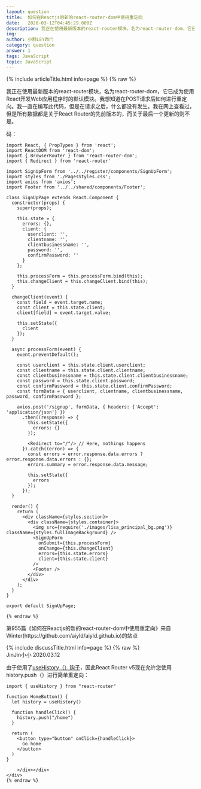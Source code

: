 ```yaml
---
layout: question
title:  如何在Reactjs的新的react-router-dom中使用重定向
date:   2020-03-12T04:45:29.000Z
description: 我正在使用最新版本的react-router模块，名为react-router-dom，它已成为使用React开发Web应用程序时的默认模块。我想知道在P...
img: 
author: 小胖LEY西门
category: question
answer: 1
tags: JavaScript
topic: JavaScript
---
```

<div class="article-root">
  <div class="article">
    {% include articleTitle.html info=page %}
    {% raw %}
    <div class="article-content"><p><font style="vertical-align: inherit;"><font style="vertical-align: inherit;">我正在使用最新版本的react-router模块，名为react-router-dom，它已成为使用React开发Web应用程序时的默认模块。</font><font style="vertical-align: inherit;">我想知道在POST请求后如何进行重定向。</font><font style="vertical-align: inherit;">我一直在编写此代码，但是在请求之后，什么都没有发生。</font><font style="vertical-align: inherit;">我在网上查看过，但是所有数据都是关于React Router的先前版本的，而关于最后一个更新的则不是。</font></font></p>

<p><font style="vertical-align: inherit;"><font style="vertical-align: inherit;">码：</font></font></p>

<pre><code>import React, { PropTypes } from 'react';<font></font>
import ReactDOM from 'react-dom';<font></font>
import { BrowserRouter } from 'react-router-dom';<font></font>
import { Redirect } from 'react-router'<font></font>
<font></font>
import SignUpForm from '../../register/components/SignUpForm';<font></font>
import styles from './PagesStyles.css';<font></font>
import axios from 'axios';<font></font>
import Footer from '../../shared/components/Footer';<font></font>
<font></font>
class SignUpPage extends React.Component {<font></font>
  constructor(props) {<font></font>
    super(props);<font></font>
<font></font>
    this.state = {<font></font>
      errors: {},<font></font>
      client: {<font></font>
        userclient: '',<font></font>
        clientname: '',<font></font>
        clientbusinessname: '',<font></font>
        password: '',<font></font>
        confirmPassword: ''<font></font>
      }<font></font>
    };<font></font>
<font></font>
    this.processForm = this.processForm.bind(this);<font></font>
    this.changeClient = this.changeClient.bind(this);<font></font>
  }<font></font>
<font></font>
  changeClient(event) {<font></font>
    const field = event.target.name;<font></font>
    const client = this.state.client;<font></font>
    client[field] = event.target.value;<font></font>
<font></font>
    this.setState({<font></font>
      client<font></font>
    });<font></font>
  }<font></font>
<font></font>
  async processForm(event) {<font></font>
    event.preventDefault();<font></font>
<font></font>
    const userclient = this.state.client.userclient;<font></font>
    const clientname = this.state.client.clientname;<font></font>
    const clientbusinessname = this.state.client.clientbusinessname;<font></font>
    const password = this.state.client.password;<font></font>
    const confirmPassword = this.state.client.confirmPassword;<font></font>
    const formData = { userclient, clientname, clientbusinessname, password, confirmPassword };<font></font>
<font></font>
    axios.post('/signup', formData, { headers: {'Accept': 'application/json'} })<font></font>
      .then((response) =&gt; {<font></font>
        this.setState({<font></font>
          errors: {}<font></font>
        });<font></font>
<font></font>
        &lt;Redirect to="/"/&gt; // Here, nothings happens<font></font>
      }).catch((error) =&gt; {<font></font>
        const errors = error.response.data.errors ? error.response.data.errors : {};<font></font>
        errors.summary = error.response.data.message;<font></font>
<font></font>
        this.setState({<font></font>
          errors<font></font>
        });<font></font>
      });<font></font>
  }<font></font>
<font></font>
  render() {<font></font>
    return (<font></font>
      &lt;div className={styles.section}&gt;<font></font>
        &lt;div className={styles.container}&gt;<font></font>
          &lt;img src={require('./images/lisa_principal_bg.png')} className={styles.fullImageBackground} /&gt;<font></font>
          &lt;SignUpForm <font></font>
            onSubmit={this.processForm}<font></font>
            onChange={this.changeClient}<font></font>
            errors={this.state.errors}<font></font>
            client={this.state.client}<font></font>
          /&gt;<font></font>
          &lt;Footer /&gt;<font></font>
        &lt;/div&gt;<font></font>
      &lt;/div&gt;<font></font>
    );<font></font>
  }<font></font>
}<font></font>
<font></font>
export default SignUpPage;<font></font>
</code></pre></div>
    {% endraw %}
  </div>
  <p class="winter_mark">第955篇《如何在Reactjs的新的react-router-dom中使用重定向》来自Winter(https://github.com/aiyld/aiyld.github.io)的站点</p>
  <div class="discuss-wrapper">
    {% include discussTitle.html info=page %}
    {% raw %}
    <div class="discuss-list">
    <div class="discuss-item">
        <div class="discuss-parent">
          <div class="discuss-meta">
            <span class="discuss-user">JinJin小小</span>
            <span class="discuss-time">2020.03.12</span>
          </div>
          <div class="discuss-comment"><p><font style="vertical-align: inherit;"><font style="vertical-align: inherit;">由于使用了</font></font><a href="https://reacttraining.com/react-router/web/api/Hooks/usehistory" rel="noreferrer"><font style="vertical-align: inherit;"><font style="vertical-align: inherit;">useHistory（）钩子</font></font></a><font style="vertical-align: inherit;"><font style="vertical-align: inherit;">，因此React Router v5现在允许您使用history.push（）进行简单重定向</font><font style="vertical-align: inherit;">：</font></font></p>

<pre><code>import { useHistory } from "react-router"<font></font>
<font></font>
function HomeButton() {<font></font>
  let history = useHistory()<font></font>
<font></font>
  function handleClick() {<font></font>
    history.push("/home")<font></font>
  }<font></font>
<font></font>
  return (<font></font>
    &lt;button type="button" onClick={handleClick}&gt;<font></font>
      Go home<font></font>
    &lt;/button&gt;<font></font>
  )<font></font>
}<font></font>
</code></pre></div>
        </div></div>
    </div>
    {% endraw %}
  </div>
<div>

